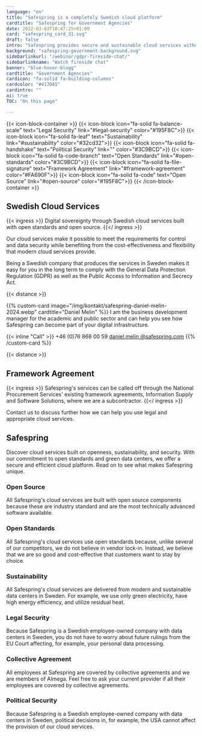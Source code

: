 ```yaml
---
language: "en"
title: "Safespring is a completely Swedish cloud platform"
cardtitle: "Safespring for Government Agencies"
date: 2022-03-03T10:47:25+01:00
card: "safespring_card_31.svg"
draft: false
intro: "Safespring provides secure and sustainable cloud services without lock-in"
background: "safespring-government-background.svg"
sidebarlinkurl: "/webinar/gdpr-fireside-chat/"
sidebarlinkname: "Watch fireside chat"
banner: "blue-hover-blogg"
cardtitle: "Government Agencies"
cardicon: "fa-solid fa-building-columns"
cardcolor: "#417DA5"
cardintro: ""
ai: true
TOC: "On this page"

---
```


{{< icon-block-container >}}
{{< icon-block icon="fa-solid fa-balance-scale" text="Legal Security" link="#legal-security" color="#195F8C">}}
{{< icon-block icon="fa-solid fa-leaf" text="Sustainability" link="#sustainability" color="#32cd32">}}
{{< icon-block icon="fa-solid fa-handshake" text="Political Security" link="" color="#3C9BCD">}}
{{< icon-block icon="fa-solid fa-code-branch" text="Open Standards" link="#open-standards" color="#3C9BCD">}}
{{< icon-block icon="fa-solid fa-file-signature" text="Framework Agreement" link="#framework-agreement" color="#FA690F">}}
{{< icon-block icon="fa-solid fa-code" text="Open Source" link="#open-source" color="#195F8C">}}
{{< /icon-block-container >}}

## Swedish Cloud Services

{{< ingress >}}
Digital sovereignty through Swedish cloud services built with open standards and open source.
{{</ ingress >}}

Our cloud services make it possible to meet the requirements for control and data security while benefiting from the cost-effectiveness and flexibility that modern cloud services provide.

Being a Swedish company that produces the services in Sweden makes it easy for you in the long term to comply with the General Data Protection Regulation (GDPR) as well as the Public Access to Information and Secrecy Act.

{{< distance >}}

{{% custom-card image="/img/kontakt/safespring-daniel-melin-2024.webp" cardtitle="Daniel Melin" %}}
I am the business development manager for the academic and public sector and can help you see how Safespring can become part of your digital infrastructure.

{{< inline "Call" >}} +46 (0)76 868 00 59
[daniel.melin @safespring.com](daniel.melin@safespring.com)
{{% /custom-card %}}

{{< distance >}}

## Framework Agreement

{{< ingress >}}
Safespring's services can be called off through the National Procurement Services' existing framework agreements, Information Supply and Software Solutions, where we are a subcontractor.
{{</ ingress >}}

Contact us to discuss further how we can help you use legal and appropriate cloud services.

## Safespring

Discover cloud services built on openness, sustainability, and security. With our commitment to open standards and green data centers, we offer a secure and efficient cloud platform. Read on to see what makes Safespring unique.

### Open Source

All Safespring's cloud services are built with open source components because these are industry standard and are the most technically advanced software available.

### Open Standards

All Safespring's cloud services use open standards because, unlike several of our competitors, we do not believe in vendor lock-in. Instead, we believe that we are so good and cost-effective that customers want to stay by choice.

### Sustainability

All Safespring's cloud services are delivered from modern and sustainable data centers in Sweden. For example, we use only green electricity, have high energy efficiency, and utilize residual heat.

### Legal Security

Because Safespring is a Swedish employee-owned company with data centers in Sweden, you do not have to worry about future rulings from the EU Court affecting, for example, your personal data processing.

### Collective Agreement

All employees at Safespring are covered by collective agreements and we are members of Almega. Feel free to ask your current provider if all their employees are covered by collective agreements.

### Political Security

Because Safespring is a Swedish employee-owned company with data centers in Sweden, political decisions in, for example, the USA cannot affect the provision of our cloud services.
